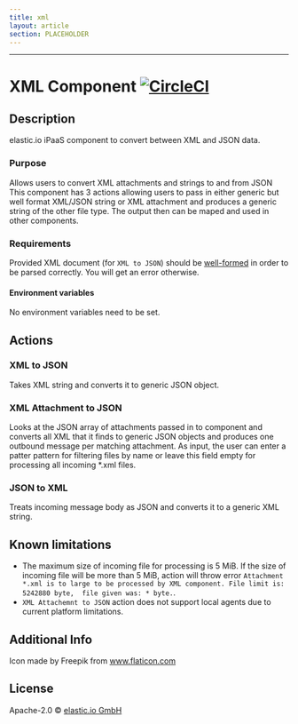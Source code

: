 ```yaml
---
title: xml
layout: article
section: PLACEHOLDER
---
```

---

# XML Component [![CircleCI](https://circleci.com/gh/elasticio/xml-component.svg?style=svg)](https://circleci.com/gh/elasticio/xml-component)

## Description
elastic.io iPaaS component to convert between XML and JSON data. 

### Purpose
Allows users to convert XML attachments and strings to and from JSON
This component has 3 actions allowing users to pass in either generic but well format XML/JSON string or XML attachment 
and produces a generic string of the other file type. The output then can be maped and used in other components.

### Requirements
Provided XML document (for `XML to JSON`) should be [well-formed](https://en.wikipedia.org/wiki/Well-formed_document) 
in order to be parsed correctly. You will get an error otherwise.

#### Environment variables 
No environment variables need to be set.

## Actions

### XML to JSON
Takes XML string and converts it to generic JSON object.

### XML Attachment to JSON
Looks at the JSON array of attachments passed in to component and converts all XML that it finds to generic JSON objects 
and produces one outbound message per matching attachment. As input, the user can enter a patter pattern for filtering 
files by name or leave this field empty for processing all incoming *.xml files.  

### JSON to XML 
Treats incoming message body as JSON and converts it to a generic XML string.

## Known limitations
 - The maximum size of incoming file for processing is 5 MiB. If the size of incoming file will be more than 5 MiB, 
 action will throw error `Attachment *.xml is to large to be processed by XML component. File limit is: 5242880 byte, 
 file given was: * byte.`. 
 - `XML Attachemnt to JSON` action does not support local agents due to current platform limitations.
 
## Additional Info
Icon made by Freepik from www.flaticon.com 

## License

Apache-2.0 © [elastic.io GmbH](https://elastic.io)
